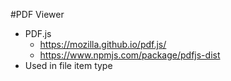 #PDF Viewer
- PDF.js 
    - https://mozilla.github.io/pdf.js/
    - https://www.npmjs.com/package/pdfjs-dist
- Used in file item type
